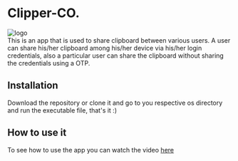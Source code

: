 
# Clipper-CO.
![logo](https://github.com/dharinparekh/Clipper-Co./tree/master/design/1.png)  
This is an app that is used to share clipboard between various users. A user can share his/her clipboard among his/her device via his/her login credentials, also a particular user can share the clipboard without sharing the credentials using a OTP.  

##  Installation
Download the repository or clone it and go to you respective os directory and run the executable file, that's it :)  

## How to use it
To see how to use the app you can watch the video
[here](link/to/youtube/video)   
